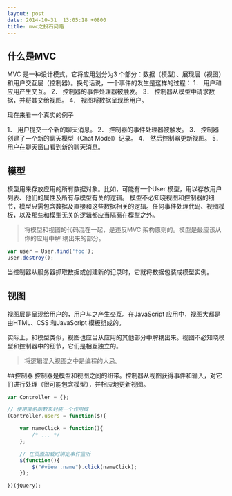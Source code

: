 ```yaml
---
layout: post
date: 2014-10-31  13:05:18 +0800
title: mvc之投石问路
---
```



## 什么是MVC
MVC 是一种设计模式，它将应用划分为3 个部分：数据（模型）、展现层（视图）和用户交互层（控制器）。换句话说，一个事件的发生是这样的过程：
1． 用户和应用产生交互。
2． 控制器的事件处理器被触发。
3． 控制器从模型中请求数据，并将其交给视图。
4． 视图将数据呈现给用户。

现在来看一个真实的例子

1． 用户提交一个新的聊天消息。
2． 控制器的事件处理器被触发。
3． 控制器创建了一个新的聊天模型（Chat Model）记录。
4． 然后控制器更新视图。
5． 用户在聊天窗口看到新的聊天消息。

## 模型
模型用来存放应用的所有数据对象。比如，可能有一个User 模型，用以存放用户列表、他们的属性及所有与模型有关的逻辑。
模型不必知晓视图和控制器的细节，模型只需包含数据及直接和这些数据相关的逻辑。任何事件处理代码、视图模板，以及那些和模型无关的逻辑都应当隔离在模型之外。

>将模型和视图的代码混在一起，是违反MVC 架构原则的。模型是最应该从你的应用中解
耦出来的部分。


```javascript
var user = User.find('foo');
user.destroy();
```

当控制器从服务器抓取数据或创建新的记录时，它就将数据包装成模型实例。

## 视图
视图层是呈现给用户的，用户与之产生交互。在JavaScript 应用中，视图大都是由HTML、CSS 和JavaScript 模板组成的。

实际上，和模型类似，视图也应当从应用的其他部分中解耦出来。视图不必知晓模型和控制器中的细节，它们是相互独立的。

> 将逻辑混入视图之中是编程的大忌。




##控制器
控制器是模型和视图之间的纽带。控制器从视图获得事件和输入，对它们进行处理（很可能包含模型），并相应地更新视图。

```javascript
var Controller = {};

// 使用匿名函数来封装一个作用域
(Controller.users = function($){

	var nameClick = function(){
		/* ... */
	};

	// 在页面加载时绑定事件监听
	$(function(){
		$("#view .name").click(nameClick);
	});

})(jQuery);
```


